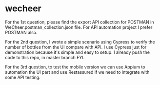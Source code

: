 # wecheer

For the 1st question, please find the export API collection for POSTMAN in WeCheer.postman_collection.json file. For API automation project I prefer POSTMAN also.

For the 2nd question, I wrote a simple scenario using Cypress to verify the number of bottles from the UI compare with API. I use Cypress just for demonstration because it's simple and easy to setup. I already push the code to this repo, in master branch FYI.

For the 3rd question, to test the mobile version we can use Appium to automation the UI part and use Restassured if we need to integrate with some API testing.
